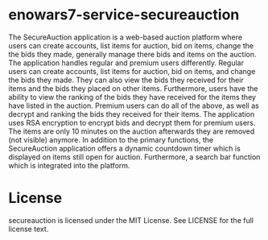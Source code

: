 # enowars7-service-secureauction
The SecureAuction application is a web-based auction platform where users can create accounts, list items for auction, bid on items, change the the bids they made, generally manage there bids and items on the auction. The application handles regular and premium users differently. Regular users can create accounts, list items for auction, bid on items, and change the bids they made. They can also view the bids they received for their items and the bids they placed on other items. Furthermore, users have the ability to view the ranking of the bids they have received for the items they have listed in the auction. Premium users can do all of the above, as well as decrypt and ranking the bids they received for their items. The application uses RSA encryption to encrypt bids and decrypt them for premium users. The items are only 10 minutes on the auction afterwards they are removed (not visible) anymore. In addition to the primary functions, the SecureAuction application offers a dynamic countdown timer which is displayed on items still open for auction. Furthermore, a search bar function which is integrated into the platform.

# License
secureauction is licensed under the MIT License. See LICENSE for the full license text.